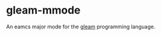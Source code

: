 # gleam-mmode

An eamcs major mode for the [gleam](https://github.com/lpil/gleam) programming language.
